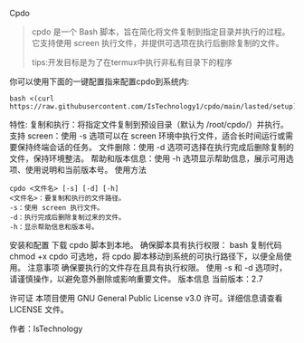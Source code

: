 Cpdo

> cpdo 是一个 Bash 脚本，旨在简化将文件复制到指定目录并执行的过程。它支持使用 screen 执行文件，并提供可选项在执行后删除复制的文件。
> 
> tips:开发目标是为了在termux中执行非私有目录下的程序
> 
你可以使用下面的一键配置指来配置cpdo到系统内:
```
bash <(curl https://raw.githubusercontent.com/IsTechnology1/cpdo/main/lasted/setup)
```

特性:
复制和执行：将指定文件复制到预设目录（默认为 /root/cpdo/）并执行。
支持 screen：使用 -s 选项可以在 screen 环境中执行文件，适合长时间运行或需要保持终端会话的任务。
文件删除：使用 -d 选项可选择在执行完成后删除复制的文件，保持环境整洁。
帮助和版本信息：使用 -h 选项显示帮助信息，展示可用选项、使用说明和当前版本号。
使用方法
```
cpdo <文件名> [-s] [-d] [-h]
<文件名>：要复制和执行的文件路径。
-s：使用 screen 执行文件。
-d：执行完成后删除复制过来的文件。
-h：显示帮助信息和版本号。
```
安装和配置
下载 cpdo 脚本到本地。
确保脚本具有执行权限：
bash
复制代码
chmod +x cpdo
可选地，将 cpdo 脚本移动到系统的可执行路径下，以便全局使用。
注意事项
确保要执行的文件存在且具有执行权限。
使用 -s 和 -d 选项时，请谨慎操作，以避免意外删除或影响重要文件。
版本信息
当前版本：2.7

许可证
本项目使用 GNU General Public License v3.0 许可。详细信息请查看 LICENSE 文件。

作者：IsTechnology


